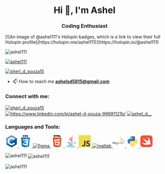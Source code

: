 <h1 align="center">Hi 👋, I'm Ashel</h1>
<h3 align="center">Coding Enthusiast</h3>
[![An image of @ashel111's Holopin badges, which is a link to view their full Holopin profile](https://holopin.me/ashel111)](https://holopin.io/@ashel111)

<p align="left"> <img src="https://komarev.com/ghpvc/?username=ashel111&label=Profile%20views&color=0e75b6&style=flat" alt="ashel111" /> </p>

<p align="left"> <a href="https://github.com/ryo-ma/github-profile-trophy"><img src="https://github-profile-trophy.vercel.app/?username=ashel111" alt="ashel111" /></a> </p>

<p align="left"> <a href="https://twitter.com/sherl_d_souza15" target="blank"><img src="https://img.shields.io/twitter/follow/sherl_d_souza15?logo=twitter&style=for-the-badge" alt="sherl_d_souza15" /></a> </p>

- 📫 How to reach me **ashelsd5815@gmail.com**

<h3 align="left">Connect with me:</h3>
<p align="left">
<a href="https://twitter.com/sherl_d_souza15" target="blank"><img align="center" src="https://raw.githubusercontent.com/rahuldkjain/github-profile-readme-generator/master/src/images/icons/Social/twitter.svg" alt="sherl_d_souza15" height="30" width="40" /></a>
<a href="https://linkedin.com/in/https://www.linkedin.com/in/ashel-d-souza-99691121b/" target="blank"><img align="center" src="https://raw.githubusercontent.com/rahuldkjain/github-profile-readme-generator/master/src/images/icons/Social/linked-in-alt.svg" alt="https://www.linkedin.com/in/ashel-d-souza-99691121b/" height="30" width="40" /></a>
<a href="https://instagram.com/ashel_d__" target="blank"><img align="center" src="https://raw.githubusercontent.com/rahuldkjain/github-profile-readme-generator/master/src/images/icons/Social/instagram.svg" alt="ashel_d__" height="30" width="40" /></a>
</p>

<h3 align="left">Languages and Tools:</h3>
<p align="left"> <a href="https://www.cprogramming.com/" target="_blank" rel="noreferrer"> <img src="https://raw.githubusercontent.com/devicons/devicon/master/icons/c/c-original.svg" alt="c" width="40" height="40"/> </a> <a href="https://www.w3schools.com/css/" target="_blank" rel="noreferrer"> <img src="https://raw.githubusercontent.com/devicons/devicon/master/icons/css3/css3-original-wordmark.svg" alt="css3" width="40" height="40"/> </a> <a href="https://www.figma.com/" target="_blank" rel="noreferrer"> <img src="https://www.vectorlogo.zone/logos/figma/figma-icon.svg" alt="figma" width="40" height="40"/> </a> <a href="https://www.w3.org/html/" target="_blank" rel="noreferrer"> <img src="https://raw.githubusercontent.com/devicons/devicon/master/icons/html5/html5-original-wordmark.svg" alt="html5" width="40" height="40"/> </a> <a href="https://www.java.com" target="_blank" rel="noreferrer"> <img src="https://raw.githubusercontent.com/devicons/devicon/master/icons/java/java-original.svg" alt="java" width="40" height="40"/> </a> <a href="https://developer.mozilla.org/en-US/docs/Web/JavaScript" target="_blank" rel="noreferrer"> <img src="https://raw.githubusercontent.com/devicons/devicon/master/icons/javascript/javascript-original.svg" alt="javascript" width="40" height="40"/> </a> <a href="https://www.mathworks.com/" target="_blank" rel="noreferrer"> <img src="https://upload.wikimedia.org/wikipedia/commons/2/21/Matlab_Logo.png" alt="matlab" width="40" height="40"/> </a> <a href="https://www.mysql.com/" target="_blank" rel="noreferrer"> <img src="https://raw.githubusercontent.com/devicons/devicon/master/icons/mysql/mysql-original-wordmark.svg" alt="mysql" width="40" height="40"/> </a> <a href="https://www.python.org" target="_blank" rel="noreferrer"> <img src="https://raw.githubusercontent.com/devicons/devicon/master/icons/python/python-original.svg" alt="python" width="40" height="40"/> </a> <a href="https://developer.apple.com/swift/" target="_blank" rel="noreferrer"> <img src="https://raw.githubusercontent.com/devicons/devicon/master/icons/swift/swift-original.svg" alt="swift" width="40" height="40"/> </a> </p>

<p><img align="left" src="https://github-readme-stats.vercel.app/api/top-langs?username=ashel111&show_icons=true&locale=en&layout=compact" alt="ashel111" /></p>

<p>&nbsp;<img align="center" src="https://github-readme-stats.vercel.app/api?username=ashel111&show_icons=true&locale=en" alt="ashel111" /></p>

<p><img align="center" src="https://github-readme-streak-stats.herokuapp.com/?user=ashel111&" alt="ashel111" /></p>
